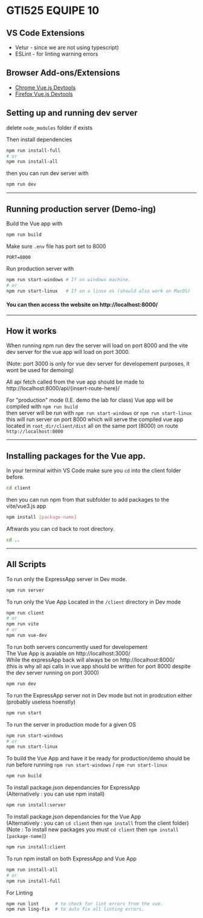 # GTI525 EQUIPE 10

## VS Code Extensions 
- Vetur - since we are not using typescript)
- ESLint - for linting warning errors

## Browser Add-ons/Extensions
- [Chrome Vue.js Devtools](https://chrome.google.com/webstore/detail/vuejs-devtools/nhdogjmejiglipccpnnnanhbledajbpd?hl=en)
- [Firefox Vue.js Devtools](https://addons.mozilla.org/en-CA/firefox/addon/vue-js-devtools/)

## Setting up and running dev server
delete `node_modules` folder if exists

Then install dependencies
```bash
npm run install-full
# or 
npm run install-all
```

then you can run dev server with
```bash
npm run dev
```

---
## Running production server (Demo-ing)
Build the Vue app with
```bash
npm run build
```

Make sure `.env` file has port set to 8000
```env
PORT=8000
```

Run production server with 
```bash
npm run start-windows # If on windows machine.
# or
npm run start-linux   # If on a linux os (should also work on MacOS)
```

#### You can then access the website on http://localhost:8000/

---
## How it works

When running npm run dev the server will load on port 8000 and the vite dev server for the vue app will load on port 3000.

(Note: port 3000 is only for vue dev server for developement purposes, it wont be used for demoing)

All api fetch called from the vue app should be made to http://localhost:8000/api/{insert-route-here}/ 

For "production" mode (I.E. demo the lab for class) Vue app will be compiled with `npm run build` <br>
then server will be run with `npm run start-windows` or `npm run start-linux`  <br>
this will run server on port 8000 which will serve the compiled vue app located in `root_dir/client/dist` all on the same port (8000) on route `http://localhost:8000`

---
 ## Installing packages for the Vue app.
 
 In your terminal within VS Code make sure you `cd` into the client folder before.
 ```bash
 cd client
 ```
 
 then you can run npm from that subfolder to add packages to the vite/vue3.js app
 ```bash
 npm install [package-name]
 ```
 
 Aftwards you can cd back to root directory.
 ```bash
 cd ..
 ```

---
## All Scripts


To run only the ExpressApp server in Dev mode. 
```bash
npm run server
```


To run only the Vue App Located in the `/client` directory in Dev mode 
```bash
npm run client
# or
npm run vite
# or 
npm run vue-dev
```


To run both servers concurrently used for developement <br>
The Vue App is avaiable on http://localhost:3000/ <br>
While the expressApp back will always be on http://localhost:8000/ <br>
(this is why all api calls in vue app should be written for port 8000 despite the dev server running on port 3000)
```bash
npm run dev
```


To run the ExpressApp server not in Dev mode but not in prodcution either (probably useless hoenstly)
```bash
npm run start
```


To run the server in production mode for a given OS
```bash
npm run start-windows
# or 
npm run start-linux
```


To build the Vue App and have it be ready for production/demo should be run before running `npm run start-windows` / `npm run start-linux`
```bash
npm run build
```


To install package.json dependancies for ExpressApp <br>
(Alternatively : you can use npm install)
```bash
npm run install:server
```


To install package.json dependancies for the Vue App <br>
(Alternatively : you can `cd client` then `npm install` from the client folder) <br>
(Note : To install new packages you must `cd client` then `npm install [package-name]`)
```bash
npm run install:client
```


To run npm install on both ExpressApp and Vue App
```bash
npm run install-all
# or
npm run install-full
```


For Linting
```bash
npm run lint      # to check for lint errors from the vue.
npm run ling-fix  # to auto fix all linting errors.
```

